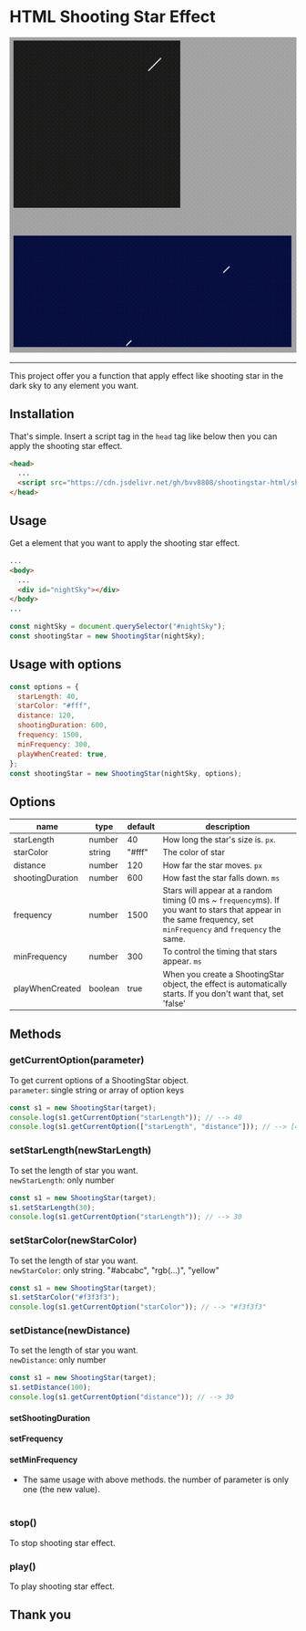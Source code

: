 # HTML Shooting Star Effect

![example](./example.gif)

<hr>
This project offer you a function that apply effect like shooting star in the dark sky to any element you want.

## Installation

That's simple. Insert a script tag in the `head` tag like below then you can apply the shooting star effect.

```html
<head>
  ...
  <script src="https://cdn.jsdelivr.net/gh/bvv8808/shootingstar-html/shootingstar.js"></script>
</head>
```

## Usage

Get a element that you want to apply the shooting star effect.

```html
...
<body>
  ...
  <div id="nightSky"></div>
</body>
...
```

```javascript
const nightSky = document.querySelector("#nightSky");
const shootingStar = new ShootingStar(nightSky);
```

## Usage with options

```javascript
const options = {
  starLength: 40,
  starColor: "#fff",
  distance: 120,
  shootingDuration: 600,
  frequency: 1500,
  minFrequency: 300,
  playWhenCreated: true,
};
const shootingStar = new ShootingStar(nightSky, options);
```

## Options

| name             | type    | default | description                                                                                                                                                       |
| ---------------- | ------- | ------- | ----------------------------------------------------------------------------------------------------------------------------------------------------------------- |
| starLength       | number  | 40      | How long the star's size is. `px`.                                                                                                                                |
| starColor        | string  | "#fff"  | The color of star                                                                                                                                                 |
| distance         | number  | 120     | How far the star moves. `px`                                                                                                                                      |
| shootingDuration | number  | 600     | How fast the star falls down. `ms`                                                                                                                                |
| frequency        | number  | 1500    | Stars will appear at a random timing (0 ms ~ `frequency`ms). If you want to stars that appear in the same frequency, set `minFrequency` and `frequency` the same. |
| minFrequency     | number  | 300     | To control the timing that stars appear. `ms`                                                                                                                     |
| playWhenCreated  | boolean | true    | When you create a ShootingStar object, the effect is automatically starts. If you don't want that, set 'false'                                                    |

## Methods

### getCurrentOption(parameter)

To get current options of a ShootingStar object.  
`parameter`: single string or array of option keys

```javascript
const s1 = new ShootingStar(target);
console.log(s1.getCurrentOption("starLength")); // --> 40
console.log(s1.getCurrentOption(["starLength", "distance"])); // --> [40, 120]
```

### setStarLength(newStarLength)

To set the length of star you want.  
`newStarLength`: only number

```javascript
const s1 = new ShootingStar(target);
s1.setStarLength(30);
console.log(s1.getCurrentOption("starLength")); // --> 30
```

### setStarColor(newStarColor)

To set the length of star you want.  
`newStarColor`: only string. "#abcabc", "rgb(...)", "yellow"

```javascript
const s1 = new ShootingStar(target);
s1.setStarColor("#f3f3f3");
console.log(s1.getCurrentOption("starColor")); // --> "#f3f3f3"
```

### setDistance(newDistance)

To set the length of star you want.  
`newDistance`: only number

```javascript
const s1 = new ShootingStar(target);
s1.setDistance(100);
console.log(s1.getCurrentOption("distance")); // --> 30
```

#### setShootingDuration

#### setFrequency

#### setMinFrequency

- The same usage with above methods. the number of parameter is only one (the new value).
  <br>
  <br>

### stop()

To stop shooting star effect.

### play()

To play shooting star effect.

## Thank you
